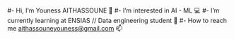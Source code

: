 
#- Hi, I’m Youness AITHASSOUNE 🚀
#- I’m interested in AI - ML  💻
#- I’m currently learning at ENSIAS // Data engineering student 🏫
#- How to reach me aithassouneyouness@gmail.com 📫


